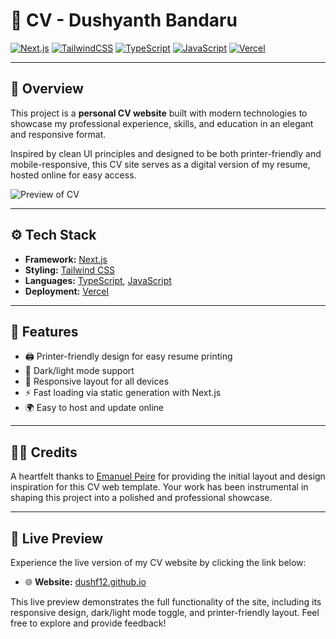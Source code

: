 # 📄 **CV - Dushyanth Bandaru**

[![Next.js](https://img.shields.io/badge/Next.js-000?style=for-the-badge&logo=nextdotjs&logoColor=white)](https://nextjs.org/)
[![TailwindCSS](https://img.shields.io/badge/TailwindCSS-06B6D4?style=for-the-badge&logo=tailwindcss&logoColor=white)](https://tailwindcss.com/)
[![TypeScript](https://img.shields.io/badge/TypeScript-3178C6?style=for-the-badge&logo=typescript&logoColor=white)](https://www.typescriptlang.org/)
[![JavaScript](https://img.shields.io/badge/JavaScript-F7DF1E?style=for-the-badge&logo=javascript&logoColor=black)](https://developer.mozilla.org/en-US/docs/Web/JavaScript)
[![Vercel](https://img.shields.io/badge/Vercel-000000?style=for-the-badge&logo=vercel&logoColor=white)](https://vercel.com)

---

## 🧾 **Overview**

This project is a **personal CV website** built with modern technologies to showcase my professional experience, skills, and education in an elegant and responsive format.

Inspired by clean UI principles and designed to be both printer-friendly and mobile-responsive, this CV site serves as a digital version of my resume, hosted online for easy access.

![Preview of CV](https://imgur.com/EbmBwai.png)

---

## ⚙️ **Tech Stack**

- **Framework:** [Next.js](https://nextjs.org)
- **Styling:** [Tailwind CSS](https://tailwindcss.com)
- **Languages:** [TypeScript](https://www.typescriptlang.org), [JavaScript](https://developer.mozilla.org/en-US/docs/Web/JavaScript)
- **Deployment:** [Vercel](https://vercel.com)

---

## 🚀 **Features**

- 🖨️ Printer-friendly design for easy resume printing
- 🌙 Dark/light mode support
- 📱 Responsive layout for all devices
- ⚡ Fast loading via static generation with Next.js
- 🌍 Easy to host and update online

---

## 🧑‍🎨 **Credits**

A heartfelt thanks to [Emanuel Peire](https://github.com/emapeire) for providing the initial layout and design inspiration for this CV web template. Your work has been instrumental in shaping this project into a polished and professional showcase.

---

## 🔗 **Live Preview**

Experience the live version of my CV website by clicking the link below:

- 🌐 **Website:** [dushf12.github.io](https://dushf12.github.io)

This live preview demonstrates the full functionality of the site, including its responsive design, dark/light mode toggle, and printer-friendly layout. Feel free to explore and provide feedback!
